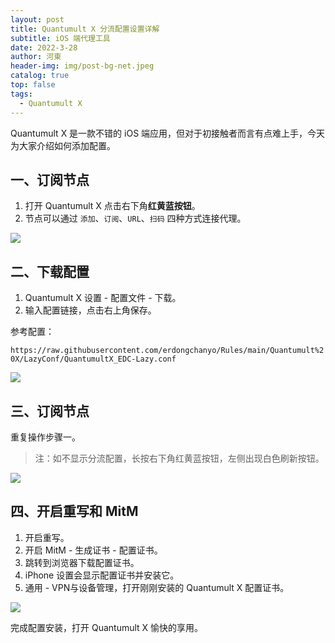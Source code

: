 ```yaml
---
layout: post
title: Quantumult X 分流配置设置详解
subtitle: iOS 端代理工具
date: 2022-3-28
author: 河東
header-img: img/post-bg-net.jpeg
catalog: true
top: false
tags:
  - Quantumult X
---
```


Quantumult X 是一款不错的 iOS 端应用，但对于初接触者而言有点难上手，今天为大家介绍如何添加配置。

## 一、订阅节点

1. 打开 Quantumult X 点击右下角**红黄蓝按钮**。
2. 节点可以通过 `添加`、`订阅`、`URL`、`扫码` 四种方式连接代理。

![](https://i.imgur.com/c3LSmpn.jpg)

## 二、下载配置

1. Quantumult X 设置 - 配置文件 - 下载。
2. 输入配置链接，点击右上角保存。

参考配置：

`https://raw.githubusercontent.com/erdongchanyo/Rules/main/Quantumult%20X/LazyConf/QuantumultX_EDC-Lazy.conf`

![](https://i.imgur.com/nVgQrt2.jpg)


## 三、订阅节点

重复操作步骤一。

> 注：如不显示分流配置，长按右下角红黄蓝按钮，左侧出现白色刷新按钮。

![](https://i.imgur.com/1i4vIdr.jpg) 


## 四、开启重写和 MitM

1. 开启重写。
2. 开启 MitM - 生成证书 - 配置证书。
3. 跳转到浏览器下载配置证书。
4. iPhone 设置会显示配置证书并安装它。
5. 通用 - VPN与设备管理，打开刚刚安装的 Quantumult X 配置证书。

![](https://i.imgur.com/qaIXaJq.jpg)

完成配置安装，打开 Quantumult X 愉快的享用。
